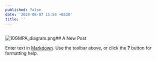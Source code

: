 ```yaml
---
published: false
date: '2023-08-07 11:54 +0530'
title: ''
---
```

##

##

##

![10GMPA_diagram.png]({{site.baseurl}}/images/10GMPA_diagram.png)## A New Post

Enter text in [Markdown](http://daringfireball.net/projects/markdown/). Use the toolbar above, or click the **?** button for formatting help.
